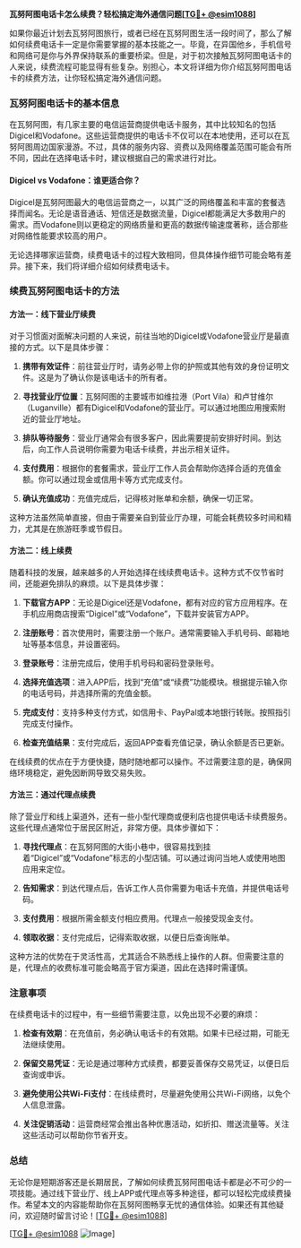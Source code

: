 **瓦努阿图电话卡怎么续费？轻松搞定海外通信问题[[TG💪+ @esim1088](https://t.me/s/esim1088)]**

如果你最近计划去瓦努阿图旅行，或者已经在瓦努阿图生活一段时间了，那么了解如何续费电话卡一定是你需要掌握的基本技能之一。毕竟，在异国他乡，手机信号和网络可是你与外界保持联系的重要桥梁。但是，对于初次接触瓦努阿图电话卡的人来说，续费流程可能显得有些复杂。别担心，本文将详细为你介绍瓦努阿图电话卡的续费方法，让你轻松搞定海外通信问题。

### 瓦努阿图电话卡的基本信息

在瓦努阿图，有几家主要的电信运营商提供电话卡服务，其中比较知名的包括Digicel和Vodafone。这些运营商提供的电话卡不仅可以在本地使用，还可以在瓦努阿图周边国家漫游。不过，具体的服务内容、资费以及网络覆盖范围可能会有所不同，因此在选择电话卡时，建议根据自己的需求进行对比。

#### Digicel vs Vodafone：谁更适合你？

Digicel是瓦努阿图最大的电信运营商之一，以其广泛的网络覆盖和丰富的套餐选择而闻名。无论是语音通话、短信还是数据流量，Digicel都能满足大多数用户的需求。而Vodafone则以更稳定的网络质量和更高的数据传输速度著称，适合那些对网络性能要求较高的用户。

无论选择哪家运营商，续费电话卡的过程大致相同，但具体操作细节可能会略有差异。接下来，我们将详细介绍如何续费电话卡。

### 续费瓦努阿图电话卡的方法

#### 方法一：线下营业厅续费

对于习惯面对面解决问题的人来说，前往当地的Digicel或Vodafone营业厅是最直接的方式。以下是具体步骤：

1. **携带有效证件**：前往营业厅时，请务必带上你的护照或其他有效的身份证明文件。这是为了确认你是该电话卡的所有者。
   
2. **寻找营业厅位置**：瓦努阿图的主要城市如维拉港（Port Vila）和卢甘维尔（Luganville）都有Digicel和Vodafone的营业厅。可以通过地图应用搜索附近的营业厅地址。

3. **排队等待服务**：营业厅通常会有很多客户，因此需要提前安排好时间。到达后，向工作人员说明你需要为电话卡续费，并出示相关证件。

4. **支付费用**：根据你的套餐需求，营业厅工作人员会帮助你选择合适的充值金额。你可以通过现金或信用卡等方式完成支付。

5. **确认充值成功**：充值完成后，记得核对账单和余额，确保一切正常。

这种方法虽然简单直接，但由于需要亲自到营业厅办理，可能会耗费较多时间和精力，尤其是在旅游旺季或节假日。

#### 方法二：线上续费

随着科技的发展，越来越多的人开始选择在线续费电话卡。这种方式不仅节省时间，还能避免排队的麻烦。以下是具体步骤：

1. **下载官方APP**：无论是Digicel还是Vodafone，都有对应的官方应用程序。在手机应用商店搜索“Digicel”或“Vodafone”，下载并安装官方APP。

2. **注册账号**：首次使用时，需要注册一个账户。通常需要输入手机号码、邮箱地址等基本信息，并设置密码。

3. **登录账号**：注册完成后，使用手机号码和密码登录账号。

4. **选择充值选项**：进入APP后，找到“充值”或“续费”功能模块。根据提示输入你的电话号码，并选择所需的充值金额。

5. **完成支付**：支持多种支付方式，如信用卡、PayPal或本地银行转账。按照指引完成支付操作。

6. **检查充值结果**：支付完成后，返回APP查看充值记录，确认余额是否已更新。

在线续费的优点在于方便快捷，随时随地都可以操作。不过需要注意的是，确保网络环境稳定，避免因断网导致交易失败。

#### 方法三：通过代理点续费

除了营业厅和线上渠道外，还有一些小型代理商或便利店也提供电话卡续费服务。这些代理点通常位于居民区附近，非常方便。具体步骤如下：

1. **寻找代理点**：在瓦努阿图的大街小巷中，很容易找到挂着“Digicel”或“Vodafone”标志的小型店铺。可以通过询问当地人或使用地图应用来定位。

2. **告知需求**：到达代理点后，告诉工作人员你需要为电话卡充值，并提供电话号码。

3. **支付费用**：根据所需金额支付相应费用。代理点一般接受现金支付。

4. **领取收据**：支付完成后，记得索取收据，以便日后查询账单。

这种方法的优势在于灵活性高，尤其适合不熟悉线上操作的人群。但需要注意的是，代理点的收费标准可能会略高于官方渠道，因此在选择时需谨慎。

### 注意事项

在续费电话卡的过程中，有一些细节需要注意，以免出现不必要的麻烦：

1. **检查有效期**：在充值前，务必确认电话卡的有效期。如果卡已经过期，可能无法继续使用。

2. **保留交易凭证**：无论是通过哪种方式续费，都要妥善保存交易凭证，以便日后查询或申诉。

3. **避免使用公共Wi-Fi支付**：在线续费时，尽量避免使用公共Wi-Fi网络，以免个人信息泄露。

4. **关注促销活动**：运营商经常会推出各种优惠活动，如折扣、赠送流量等。关注这些活动可以帮助你节省开支。

### 总结

无论你是短期游客还是长期居民，了解如何续费瓦努阿图电话卡都是必不可少的一项技能。通过线下营业厅、线上APP或代理点等多种途径，都可以轻松完成续费操作。希望本文的内容能帮助你在瓦努阿图畅享无忧的通信体验。如果还有其他疑问，欢迎随时留言讨论！[[TG💪+ @esim1088](https://t.me/s/esim1088)] 

[[TG💪+ @esim1088](https://t.me/s/esim1088) ![Image](https://i.postimg.cc/4NQfJmqS/Snipaste-2025-05-13-00-14-12.png)]